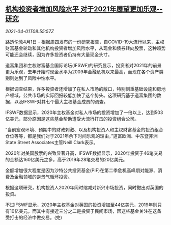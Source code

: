<!--1617267662000-->
[机构投资者增加风险水平 对于2021年展望更加乐观--研究](https://cn.reuters.com/article/sovereign-fund-investors-covid19-0401-idCNKBS2BO4QU)
------

<div><i>2021-04-01T08:55:57Z</i></div><p>路透伦敦4月1日 - 根据周四发布的一份研究报告，自COVID-19大流行以来，主权财富基金轮动和其他机构投资者增加风险水平，从现金和债券转向股票，这种趋势可能还会继续，因为许多投资者仍持有大量现金头寸。</p><p>道富集团和主权财富基金国际论坛(IFSWF)的研究显示，投资者对2021年的前景更为乐观，去年开始时现金水平为2009年金融危机以来最高，而现在各个资产类别则达到了风险中性水平。</p><p>根据调查结果，许多投资者还增加了在私人市场的敞口，特别侧重基础设施和房地产领域，公共市场的实际回报较低加快了这个势头。这项研究基于道富集团的数据，以及IFSWF对其七个最大主权基金成员的调查。</p><p>IFSWF数据显示，2020年主权基金对私人市场的投资增加了一倍以上，达到503亿美元，部分原因是这些基金帮助遭受大流行打击的投资组合公司。</p><p>“当前宏观环境、预期中的财政刺激、以及机构投资人和主权财富基金的投资组合仓位等等，都是我们对于2021年余下时间乐观的理由，”道富欧洲、中东暨非洲State Street Associates主管Neill Clark表示。</p><p>2020年对美国股票的兴致显著升高，IFSWF数据显示，2020年投资于46笔交易的金额达160亿美元之多，高于2019年28笔交易的20亿美元。</p><p>金额增加很大程度是因为沙特公共投资基金(PIF)在第二季危机高峰期对能源、消费及金融领域的逆景气循环投资。</p><p>根据这项研究，机构投资人2020年同时缩减对新兴市场投资，同时撤出对英国的投资。</p><p>不过IFSWF显示，2020年主权基金对英国的投资增加至44亿美元，2019年则只有10亿美元，而其中有接近三分之二是投资于民间市场，因这些基金关注在这备受打击的经济中做交易。(完)</p>

